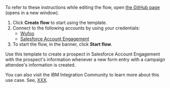 To refer to these instructions while editing the flow, open [the GitHub page](https://github.com/ot4i/app-connect-templates/tree/master/resources/markdown/Create%20a%20prospect%20in%20Salesforce%20Account%20Engagement%20whenever%20a%20new%20form%20entry%20is%20created%20in%20Wufoo_instructions.md) (opens in a new window).

1. Click **Create flow** to start using the template.
2. Connect to the following accounts by using your credentials:
     - [Wufoo](https://www.ibm.com/docs/en/app-connect/containers_cd?topic=apps-wufoo)
     - [Salesforce Account Engagement](https://www.ibm.com/docs/en/app-connect/containers_cd?topic=apps-salesforce-account-engagement)
3. To start the flow, in the banner, click **Start flow**.
  
Use this template to create a prospect in Salesforce Account Engagement with the prospect's information whenever a new form entry with a campaign attendee's information is created.

You can also visit the IBM Integration Community to learn more about this use case. See, [XXX](??).

